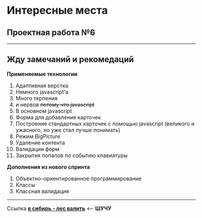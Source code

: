 # Интересные места
## Проектная работа №6
-----
Жду **замечаний** и **рекомедаций**
-----
**Применяемые технологии**
1. Адаптивная верстка
2. Немного javascript'а
3. Много терпения
4. и нервов ~~потому что javascript~~
5. В основном javascript
6. Форма для добавления карточек
7. Построение стандартных карточек с помощью javascript (великого и ужасного, но уже стал лучше понимать)
8. Режим BigPicture
9. Удаление контента
10. Валидации форм
11. Закрытия попапов по событию клавиатуры

**Дополнения из нового спринта**
1. Объектно-ориентированное программирование
2. Классы
3. Классная валидация
-----
Ссылка [**в сибирь - лес валить**](https://andreygorlov1.github.io/mesto/index.html) <-- **ШУЧУ**
